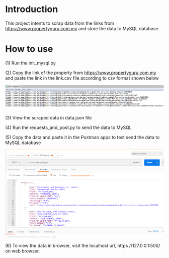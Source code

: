 # Introduction
This project intents to scrap data from the links from https://www.propertyguru.com.my and store the data to MySQL database.


# How to use

(1) Run the init_mysql.py 

(2) Copy the link of the property from  https://www.propertyguru.com.my and paste the link in the link.csv file according to csv format shown below


  ![alt text](https://github.com/rafiqi1997/Property_Guru/blob/master/link.PNG)

(3) View the scraped data in data.json file


(4) Run the requests_and_post.py to send the data to MySQL

(5) Copy the data and paste it in the Postman apps to test send the data to MySQL database

![alt text](https://github.com/rafiqi1997/Property_Guru/blob/master/json_in_postman.PNG)

(6) To view the data in browser, visit the localhost url, https //127.0.0.1:500/ on web browser.

